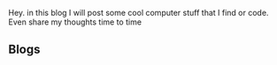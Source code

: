 Hey. in this blog I will post some cool computer stuff that I find or code. Even
share my thoughts time to time
## Blogs
